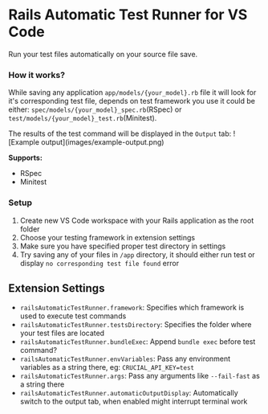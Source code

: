# Rails Automatic Test Runner for VS Code

Run your test files automatically on your source file save.

### How it works?
While saving any application `app/models/{your_model}.rb` file it will look for it's corresponding test file, depends on test framework you use it could be either: `spec/models/{your_model}_spec.rb`(RSpec) or `test/models/{your_model}_test.rb`(Minitest).

The results of the test command will be displayed in the `Output` tab:
\!\[Example output\]\(images/example-output.png\)

**Supports:**
- RSpec
- Minitest

### Setup
1. Create new VS Code workspace with your Rails application as the root folder
1. Choose your testing framework in extension settings
1. Make sure you have specified proper test directory in settings
1. Try saving any of your files in `/app` directory, it should either run test or display `no corresponding test file found` error

## Extension Settings
* `railsAutomaticTestRunner.framework`: Specifies which framework is used to execute test commands
* `railsAutomaticTestRunner.testsDirectory`: Specifies the folder where your test files are located
* `railsAutomaticTestRunner.bundleExec`: Append `bundle exec` before test command?
* `railsAutomaticTestRunner.envVariables`: Pass any environment variables as a string there, eg: `CRUCIAL_API_KEY=test`
* `railsAutomaticTestRunner.args`: Pass any arguments like `--fail-fast` as a string there
* `railsAutomaticTestRunner.automaticOutputDisplay`: Automatically switch to the output tab, when enabled might interrupt terminal work
